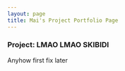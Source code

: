 ```yaml
---
layout: page
title: Mai's Project Portfolio Page
---
```


### Project: LMAO LMAO SKIBIDI

Anyhow first fix later